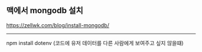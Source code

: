 ## 맥에서 mongodb 설치

https://zellwk.com/blog/install-mongodb/

---

npm install dotenv
(코드에 유저 데이터를 다른 사람에게 보여주고 싶지 않을떄)
